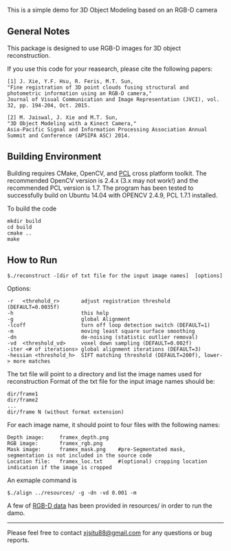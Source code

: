 This is a simple demo for 3D Object Modeling based on an RGB-D camera 

General Notes
-------------------------
This package is designed to use RGB-D images for 3D object reconstruction. 

If you use this code for your reasearch, please cite the following papers:
```
[1] J. Xie, Y.F. Hsu, R. Feris, M.T. Sun, 
"Fine registration of 3D point clouds fusing structural and photometric information using an RGB-D camera," 
Journal of Visual Communication and Image Representation (JVCI), vol. 32, pp. 194-204, Oct. 2015.

[2] M. Jaiswal, J. Xie and M.T. Sun, 
"3D Object Modeling with a Kinect Camera," 
Asia-Pacific Signal and Information Processing Association Annual Summit and Conference (APSIPA ASC) 2014.
```


Building Environment
-------------------------
Building requires CMake, OpenCV, and [PCL](http://pointclouds.org/downloads/) cross platform toolkit. The recommended OpenCV version is 2.4.x (3.x may not work!) and the recommended PCL version is 1.7. The program has been tested to successfully build on Ubuntu 14.04 with OPENCV 2.4.9, PCL 1.7.1 installed. 

To build the code
```
mkdir build
cd build
cmake ..
make
```

How to Run
------------------------
```
$./reconstruct -[dir of txt file for the input image names]  [options]
```

Options:
```
-r   <threhold_r>       adjust registration threshold (DEFAULT=0.0035f)
-h                      this help
-g                      global Alignment
-lcoff                  turn off loop detection switch (DEFAULT=1)
-m                      moving least square surface smoothing
-dn                     de-noising (statistic outlier removal)
-vd  <threshold_vd>     voxel down sampling (DEFAULT=0.002f)
-iter <# of iterations> global alignment iterations (DEFAULT=3)
-hessian <threshold_h>  SIFT matching threshold (DEFAULT=200f), lower-> more matches
```

The txt file will point to a directory and list the image names used for reconstruction
Format of the txt file for the input image names should be:

```
dir/frame1
dir/frame2
...
dir/frame N (without format extension)
```

For each image name, it should point to four files with the following names:
```
Depth image:     framex_depth.png 
RGB image:       framex_rgb.png 
Mask image:      framex_mask.png    #pre-Segmentated mask, segmentation is not included in the source code
Location file:   framex_loc.txt     #(optional) cropping location indication if the image is cropped
```


An exmaple command is   
```
$./align ../resources/ -g -dn -vd 0.001 -m
```
A few of [RGB-D data](http://rgbd-dataset.cs.washington.edu/) has been provided in resources/ in order to run the damo.




----------
Please feel free to contact xjsjtu88@gmail.com for any questions or bug reports. 
